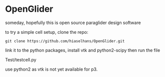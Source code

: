 OpenGlider
==========

someday, hopefully this is open source paraglider design software


to try a simple cell setup, clone the repo:
  ```
  git clone https://github.com/hiaselhans/OpenGlider.git
  ```
link it to the python packages, install vtk and python2-scipy
then run the file

Test/testcell.py

use python2 as vtk is not yet available for p3.

